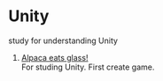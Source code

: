 # Unity
study for understanding Unity

1. [Alpaca eats glass!](StudyCreateGame/README.md)<br>
For studing Unity. First create game.
